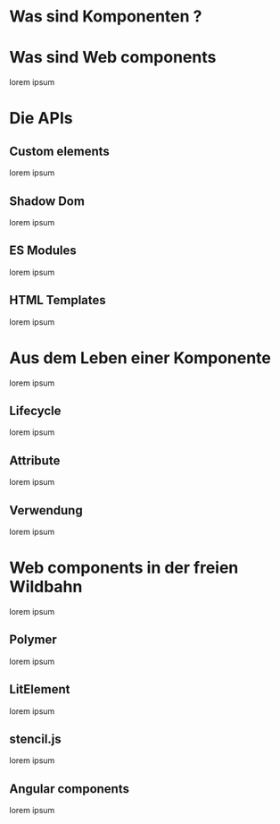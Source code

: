 # Was sind Komponenten ?

# Was sind Web components

lorem ipsum

# Die APIs

## Custom elements

lorem ipsum

## Shadow Dom

lorem ipsum

## ES Modules

lorem ipsum

## HTML Templates

lorem ipsum

# Aus dem Leben einer Komponente

lorem ipsum

## Lifecycle

lorem ipsum

## Attribute

lorem ipsum

## Verwendung

lorem ipsum

# Web components in der freien Wildbahn

lorem ipsum

## Polymer

lorem ipsum

## LitElement

lorem ipsum

## stencil.js

lorem ipsum

## Angular components

lorem ipsum



